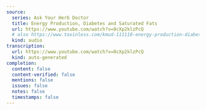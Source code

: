 ```yaml
---
source:
  series: Ask Your Herb Doctor
  title: Energy Production, Diabetes and Saturated Fats
  url: https://www.youtube.com/watch?v=0cXp2klzPcQ
  # also https://www.toxinless.com/kmud-111118-energy-production-diabetes-saturated-fats.mp3
  kind: audio
transcription:
  url: https://www.youtube.com/watch?v=0cXp2klzPcQ
  kind: auto-generated
completion:
  content: false
  content-verified: false
  mentions: false
  issues: false
  notes: false
  timestamps: false
---
```

